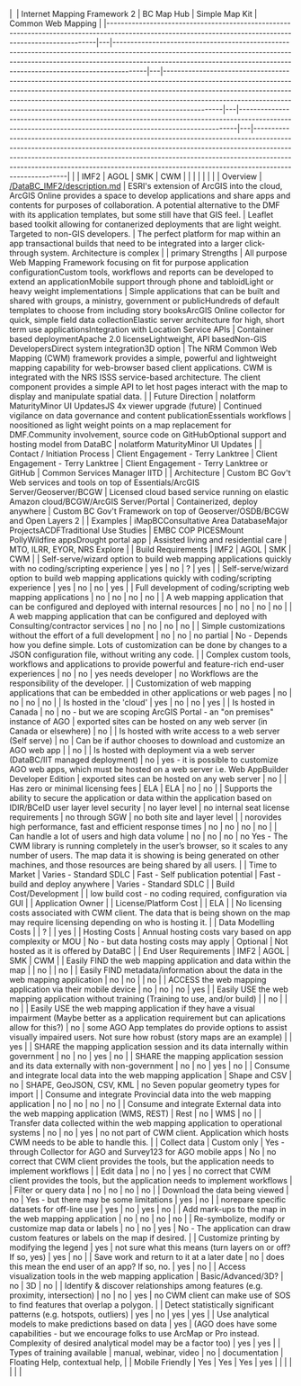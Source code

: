 | ﻿                                                                                                                                                        | Internet Mapping Framework 2                                                                                                                                                                                                                      | BC Map Hub                                                                                                                                                                                                                                                                                                                             | Simple Map Kit                                                                                                                                            | Common Web Mapping                                                                                                                                                                                                                                                                                                                               |
|---------------------------------------------------------------------------------------------------------------------------------------------------------|---|---------------------------------------------------------------------------------------------------------------------------------------------------------------------------------------------------------------------------------------------------|---|----------------------------------------------------------------------------------------------------------------------------------------------------------------------------------------------------------------------------------------------------------------------------------------------------------------------------------------|---|-----------------------------------------------------------------------------------------------------------------------------------------------------------|---|--------------------------------------------------------------------------------------------------------------------------------------------------------------------------------------------------------------------------------------------------------------------------------------------------------------------------------------------------|
|                                                                                                                                                         | IMF2                                                                                                                                                                                                                                              | AGOL                                                                                                                                                                                                                                                                                                                                   | SMK                                                                                                                                                       | CWM                                                                                                                                                                                                                                                                                                                                              |
|                                                                                                                                                         |                                                                                                                                                                                                                                                   |                                                                                                                                                                                                                                                                                                                                        |                                                                                                                                                           |                                                                                                                                                                                                                                                                                                                                                  |
| Overview                                                                                                                                                | [/DataBC_IMF2/description.md](/DataBC_IMF2/description.md)            | ESRI's extension of ArcGIS into the cloud, ArcGIS Online provides a space to develop applications and share apps and contents for purposes of collaboration.  A potential alternative to the DMF with its application templates, but some still have that GIS feel.                                                                    | Leaflet based toolkit allowing for contanerized deployments that are light weight.  Targeted to non-GIS developers.                                       | The perfect platform for map within an app transactional builds that need to be integrated into a larger click-through system.  Architecture is complex                                                                                                                                                                                          |
| primary Strengths                                                                                                                                       | All purpose Web Mapping Framework focusing on fit for purpose application configurationCustom tools, workflows and reports can be developed to extend an applicationMobile support through phone and tabloidLight or heavy weight implementations | Simple applications that can be built and shared with groups, a ministry, government or publicHundreds of default templates to choose from including story booksArcGIS Online collector for quick, simple field data collectionElastic server architecture for high, short term use applicationsIntegration with Location Service APIs | Container based deploymentApache 2.0 licenseLightweight, API basedNon-GIS DevelopersDirect system integration3D option                                    | The NRM Common Web Mapping (CWM) framework provides a simple, powerful and lightweight mapping capability for web-browser based client applications. CWM is integrated with the NRS ISSS service-based architecture.  The client component provides a simple API to let host pages interact with the map to display and manipulate spatial data. |
| Future Direction                                                                                                                                        | nolatform MaturityMinor UI UpdatesJS 4x viewer upgrade (future)                                                                                                                                                                                    | Continued vigilance on data governance and content publicationEssentials workflows                                                                                                                                                                                                                                                     | noositioned as light weight points on a map replacement for DMF.Community involvement, source code on GitHubOptional support and hosting model from DataBC | nolatform MaturityMinor UI Updates                                                                                                                                                                                                                                                                                                                |
| Contact / Initiation Process                                                                                                                            | Client Engagement - Terry Lanktree                                                                                                                                                                                                                | Client Engagement - Terry Lanktree                                                                                                                                                                                                                                                                                                     | Client Engagement - Terry Lanktree or GitHub                                                                                                              | Common Services Manager IITD                                                                                                                                                                                                                                                                                                                     |
| Architecture                                                                                                                                            | Custom BC Gov't Web services and tools on top of Essentials/ArcGIS Server/Geoserver/BCGW                                                                                                                                                          | Licensed cloud based service running on elastic Amazon cloud/BCGW/ArcGIS Server/Portal                                                                                                                                                                                                                                                 | Containerized, deploy anywhere                                                                                                                            | Custom BC Gov't Framework on top of Geoserver/OSDB/BCGW and Open Layers 2                                                                                                                                                                                                                                                                        |
| Examples                                                                                                                                                | iMapBCConsultative Area DatabaseMajor ProjectsACDFTraditional Use Studies                                                                                                                                                                         | EMBC COP                                                                                                          PICESMount PollyWildfire appsDrought portal app                                                                                                                                                                      | Assisted living and residential care                                                                                                                      | MTO, ILRR, EYOR, NRS Explore                                                                                                                                                                                                                                                                                                                     |
| Build Requirements                                                                                                                                      | IMF2                                                                                                                                                                                                                                              | AGOL                                                                                                                                                                                                                                                                                                                                   | SMK                                                                                                                                                       | CWM                                                                                                                                                                                                                                                                                                                                              |
| Self-serve/wizard option to build web mapping applications quickly with no coding/scripting experience                                                  | yes                                                                                                                                                                                                                                                 | no                                                                                                                                                                                                                                                                                                                                      | ?                                                                                                                                                         | yes                                                                                                                                                                                                                                                                                                                                                |
| Self-serve/wizard option to build web mapping applications quickly with coding/scripting experience                                                     | yes                                                                                                                                                                                                                                                 | no                                                                                                                                                                                                                                                                                                                                      | no                                                                                                                                                         | yes                                                                                                                                                                                                                                                                                                                                                |
| Full development of coding/scripting web mapping applications                                                                                           | no                                                                                                                                                                                                                                                 | no                                                                                                                                                                                                                                                                                                                                      | no                                                                                                                                                         | no                                                                                                                                                                                                                                                                                                                                                |
| A web mapping application that can be configured and deployed with internal resources                                                                   | no                                                                                                                                                                                                                                                 | no                                                                                                                                                                                                                                                                                                                                      | no                                                                                                                                                         | no                                                                                                                                                                                                                                                                                                                                                |
| A web mapping application that can be configured and deployed with Consulting/contractor services                                                       | no                                                                                                                                                                                                                                                 | no                                                                                                                                                                                                                                                                                                                                      | no                                                                                                                                                         | no                                                                                                                                                                                                                                                                                                                                                |
| Simple customizations without the effort of a full development                                                                                          | no                                                                                                                                                                                                                                                 | no                                                                                                                                                                                                                                                                                                                                      | no partial                                                                                                                                                 | No - Depends how you define simple. Lots of customization can be done by changes to a JSON configuration file, without writing any code.                                                                                                                                                                                                         |
| Complex custom tools, workflows and applications to provide powerful and feature-rich end-user experiences                                              | no                                                                                                                                                                                                                                                 | no                                                                                                                                                                                                                                                                                                                                      | yes needs developer                                                                                                                                         | no  Workflows are the responsibility of the developer.                                                                                                                                                                                                                                                                                            |
| Customization of web mapping applications that can be embedded in other applications or web pages                                                       | no                                                                                                                                                                                                                                                 | no                                                                                                                                                                                                                                                                                                                                      | no                                                                                                                                                         | no                                                                                                                                                                                                                                                                                                                                                |
| Is hosted in the 'cloud'                                                                                                                                | yes                                                                                                                                                                                                                                                 | no                                                                                                                                                                                                                                                                                                                                      | no                                                                                                                                                         | yes                                                                                                                                                                                                                                                                                                                                                |
| Is hosted in Canada                                                                                                                                     | no                                                                                                                                                                                                                                                 | no - but we are scoping ArcGIS Portal - an "on premises" instance of AGO                                                                                                                                                                                                                                                               | exported sites can be hosted on any web server (in Canada or elsewhere)                                                                                   | no                                                                                                                                                                                                                                                                                                                                                |
| Is hosted with write access to a web server (Self serve)                                                                                                | no                                                                                                                                                                                                                                                 | Can be if author chooses to download and customize an AGO web app                                                                                                                                                                                                                                                                      |                                                                                                                                                           | no                                                                                                                                                                                                                                                                                                                                                |
| Is hosted with deployment via a web server (DataBC/IIT managed deployment)                                                                              | no                                                                                                                                                                                                                                                 | yes - it is possible to customize AGO web apps, which must be hosted on a web server i.e. Web AppBuilder Developer Edition                                                                                                                                                                                                             | exported sites can be hosted on any web server                                                                                                            | no                                                                                                                                                                                                                                                                                                                                                |
| Has zero or minimal licensing fees                                                                                                                      | ELA                                                                                                                                                                                                                                               | ELA                                                                                                                                                                                                                                                                                                                                    | no                                                                                                                                                         | no                                                                                                                                                                                                                                                                                                                                                |
| Supports the ability to secure the application or data within the application based on IDIR/BCeID user layer level security                             | no layer level                                                                                                                                                                                                                                     | no internal seat license requirements                                                                                                                                                                                                                                                                                                   | no through SGW                                                                                                                                             | no both site and layer level                                                                                                                                                                                                                                                                                                                      |
| norovides high performance, fast and efficient response times                                                                                            | no                                                                                                                                                                                                                                                 | no                                                                                                                                                                                                                                                                                                                                      | no                                                                                                                                                         | no                                                                                                                                                                                                                                                                                                                                                |
| Can handle a lot of users and high data volume                                                                                                          | no                                                                                                                                                                                                                                                 | no                                                                                                                                                                                                                                                                                                                                      | no                                                                                                                                                         | no  Yes - The CWM library is running completely in the user’s browser, so it scales to any number of users. The map data it is showing is being generated on other machines, and those resources are being shared by all users.                                                                                                                   |
| Time to Market                                                                                                                                          | Varies - Standard SDLC                                                                                                                                                                                                                            | Fast - Self publication potential                                                                                                                                                                                                                                                                                                      | Fast - build and deploy anywhere                                                                                                                          | Varies - Standard SDLC                                                                                                                                                                                                                                                                                                                           |
| Build Cost/Development                                                                                                                                  |                                                                                                                                                                                                                                                   | low build cost - no coding required, configuration via GUI                                                                                                                                                                                                                                                                             |                                                                                                                                                           | Application Owner                                                                                                                                                                                                                                                                                                                                |
| License/Platform Cost                                                                                                                                   |                                                                                                                                                                                                                                                   | ELA                                                                                                                                                                                                                                                                                                                                    |                                                                                                                                                           | No licensing costs associated with CWM client. The data that is being shown on the map may require licensing depending on who is hosting it.                                                                                                                                                                                                     |
| Data Modelling Costs                                                                                                                                    |                                                                                                                                                                                                                                                   | ?                                                                                                                                                                                                                                                                                                                                      |                                                                                                                                                           | yes                                                                                                                                                                                                                                                                                                                                                |
| Hosting Costs                                                                                                                                           | Annual hosting costs vary based on app complexity or MOU                                                                                                                                                                                          | No - but data hosting costs may apply                                                                                                                                                                                                                                                                                                  | Optional                                                                                                                                                  | Not hosted as it is offered by DataBC                                                                                                                                                                                                                                                                                                            |
| End User Requirements                                                                                                                                   | IMF2                                                                                                                                                                                                                                              | AGOL                                                                                                                                                                                                                                                                                                                                   | SMK                                                                                                                                                       | CWM                                                                                                                                                                                                                                                                                                                                              |
| Easily FIND the web mapping application and data within the map                                                                                         |                                                                                                                                                                                                                                                   | no                                                                                                                                                                                                                                                                                                                                      |                                                                                                                                                           | no                                                                                                                                                                                                                                                                                                                                                |
| Easily FIND metadata/information about the data in the web mapping application                                                                          | no                                                                                                                                                                                                                                                 | no                                                                                                                                                                                                                                                                                                                                      |                                                                                                                                                           | no                                                                                                                                                                                                                                                                                                                                                |
| ACCESS the web mapping application via their mobile device                                                                                              | no                                                                                                                                                                                                                                                 | no                                                                                                                                                                                                                                                                                                                                      | no                                                                                                                                                         | yes                                                                                                                                                                                                                                                                                                                                                |
| Easily USE the web mapping application without training (Training to use, and/or build)                                                                 |                                                                                                                                                                                                                                                   | no                                                                                                                                                                                                                                                                                                                                      |                                                                                                                                                           | no                                                                                                                                                                                                                                                                                                                                                |
| Easily USE the web mapping application if they have a visual impairment (Maybe better as a application requirement but can aplications allow for this?) | no                                                                                                                                                                                                                                                 | some AGO App templates do provide options to assist visually impaired users.  Not sure how robust (story maps are an example)                                                                                                                                                                                                          |                                                                                                                                                           | yes                                                                                                                                                                                                                                                                                                                                                |
| SHARE the mapping application session and its data internally within government                                                                         | no                                                                                                                                                                                                                                                 | no                                                                                                                                                                                                                                                                                                                                      | yes                                                                                                                                                         | no                                                                                                                                                                                                                                                                                                                                                |
| SHARE the mapping application session and its data externally with non-government                                                                       | no                                                                                                                                                                                                                                                 | no                                                                                                                                                                                                                                                                                                                                      | yes                                                                                                                                                         | no                                                                                                                                                                                                                                                                                                                                                |
| Consume and integrate local data into the web mapping application                                                                                       | Shape and CSV                                                                                                                                                                                                                                     | no                                                                                                                                                                                                                                                                                                                                      | SHAPE, GeoJSON, CSV, KML                                                                                                                                  | no  Seven popular geometry types for import                                                                                                                                                                                                                                                                                                       |
| Consume and integrate Provincial data into the web mapping application                                                                                  | no                                                                                                                                                                                                                                                 | no                                                                                                                                                                                                                                                                                                                                      | no                                                                                                                                                         | no                                                                                                                                                                                                                                                                                                                                                |
| Consume and integrate External data into the web mapping application (WMS, REST)                                                                        | Rest                                                                                                                                                                                                                                              | no                                                                                                                                                                                                                                                                                                                                      | WMS                                                                                                                                                       | no                                                                                                                                                                                                                                                                                                                                                |
| Transfer data collected within the web mapping application to operational systems                                                                       | no                                                                                                                                                                                                                                                 | no                                                                                                                                                                                                                                                                                                                                      | yes                                                                                                                                                         | no not part of CWM client. Application which hosts CWM needs to be able to handle this.                                                                                                                                                                                                                                                           |
| Collect data                                                                                                                                            | Custom only                                                                                                                                                                                                                                       | Yes - through Collector for AGO and Survey123 for AGO mobile apps                                                                                                                                                                                                                                                                      | No                                                                                                                                                        | no  correct that CWM client provides the tools, but the application needs to implement workflows                                                                                                                                                                                                                                                  |
| Edit data                                                                                                                                               | no                                                                                                                                                                                                                                                 | no                                                                                                                                                                                                                                                                                                                                      | yes                                                                                                                                                         | no  correct that CWM client provides the tools, but the application needs to implement workflows                                                                                                                                                                                                                                                  |
| Filter or query data                                                                                                                                    | no                                                                                                                                                                                                                                                 | no                                                                                                                                                                                                                                                                                                                                      | no                                                                                                                                                         | no                                                                                                                                                                                                                                                                                                                                                |
| Download the data being viewed                                                                                                                          | no                                                                                                                                                                                                                                                 | Yes - but there may be some limitations                                                                                                                                                                                                                                                                                                | yes                                                                                                                                                         | no                                                                                                                                                                                                                                                                                                                                                |
| norepare specific datasets for off-line use                                                                                                              | yes                                                                                                                                                                                                                                                 | no                                                                                                                                                                                                                                                                                                                                      | yes                                                                                                                                                         | no                                                                                                                                                                                                                                                                                                                                                |
| Add mark-ups to the map in the web mapping application                                                                                                  | no                                                                                                                                                                                                                                                 | no                                                                                                                                                                                                                                                                                                                                      | no                                                                                                                                                         | no                                                                                                                                                                                                                                                                                                                                                |
| Re-symbolize, modify or customize map data or labels                                                                                                    | no                                                                                                                                                                                                                                                 | no                                                                                                                                                                                                                                                                                                                                      | yes                                                                                                                                                         | No - The application can draw custom features or labels on the map if desired.                                                                                                                                                                                                                                                                   |
| Customize printing by modifying the legend                                                                                                              | yes                                                                                                                                                                                                                                                 | not sure what this means (turn layers on or off? If so, yes)                                                                                                                                                                                                                                                                           | yes                                                                                                                                                         | no                                                                                                                                                                                                                                                                                                                                                |
| Save work and return to it at a later date                                                                                                              | no                                                                                                                                                                                                                                                 | does this mean the end user of an app? If so, no.                                                                                                                                                                                                                                                                                      | yes                                                                                                                                                         | no                                                                                                                                                                                                                                                                                                                                                |
| Access visualization tools in the web mapping application                                                                                               | Basic/Advanced/3D?                                                                                                                                                                                                                                | no                                                                                                                                                                                                                                                                                                                                      | 3D                                                                                                                                                        | no                                                                                                                                                                                                                                                                                                                                                |
| Identify & discover relationships among features (e.g. proximity, intersection)                                                                         | no                                                                                                                                                                                                                                                 | no                                                                                                                                                                                                                                                                                                                                      | yes                                                                                                                                                         | no CWM client can make use of SOS to find features that overlap a polygon.                                                                                                                                                                                                                                                                        |
| Detect statistically significant patterns (e.g. hotspots, outliers)                                                                                     | yes                                                                                                                                                                                                                                                 | no                                                                                                                                                                                                                                                                                                                                      | yes                                                                                                                                                         | yes                                                                                                                                                                                                                                                                                                                                                |
| Use analytical models to make predictions based on data                                                                                                 | yes                                                                                                                                                                                                                                                 | (AGO does have some capabilities - but we encourage folks to use ArcMap or Pro instead.  Complexity of desired analytical model may be a factor too)                                                                                                                                                                                   | yes                                                                                                                                                         | yes                                                                                                                                                                                                                                                                                                                                                |
| Types of training available                                                                                                                             | manual, webinar, video                                                                                                                                                                                                                            | no                                                                                                                                                                                                                                                                                                                                      | documentation                                                                                                                                             | Floating Help, contextual help,                                                                                                                                                                                                                                                                                                                  |
| Mobile Friendly                                                                                                                                         | Yes                                                                                                                                                                                                                                               | Yes                                                                                                                                                                                                                                                                                                                                    | Yes                                                                                                                                                       | yes                                                                                                                                                                                                                                                                                                                                                |
|                                                                                                                                                         |                                                                                                                                                                                                                                                   |                                                                                                                                                                                                                                                                                                                                        |                                                                                                                                                           |                                                                                                                                                                                                                                                                                                                                                  |
